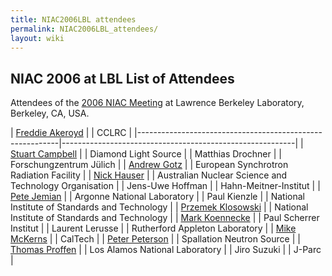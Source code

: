 ```yaml
---
title: NIAC2006LBL attendees
permalink: NIAC2006LBL_attendees/
layout: wiki
---
```


NIAC 2006 at LBL List of Attendees
----------------------------------

Attendees of the [2006 NIAC Meeting](NIAC2006LBL "wikilink") at Lawrence
Berkeley Laboratory, Berkeley, CA, USA.

| [Freddie Akeroyd](User%3AFreddie_Akeroyd "wikilink")     | | CCLRC                                                  |
|----------------------------------------------------------|----------------------------------------------------------|
| [Stuart Campbell](User%3AStuart_Campbell "wikilink")     | | Diamond Light Source                                   |
| Matthias Drochner                                        | | Forschungzentrum Jülich                                |
| [Andrew Gotz](User%3AAndy_Gotz "wikilink")               | | European Synchrotron Radiation Facility                |
| [Nick Hauser](User%3ANick "wikilink")                    | | Australian Nuclear Science and Technology Organisation |
| Jens-Uwe Hoffman                                         | | Hahn-Meitner-Institut                                  |
| [Pete Jemian](User%3APete_Jemian "wikilink")             | | Argonne National Laboratory                            |
| Paul Kienzle                                             | | National Institute of Standards and Technology         |
| [Przemek Klosowski](User%3APrzemek_Klosowski "wikilink") | | National Institute of Standards and Technology         |
| [Mark Koennecke](User%3AMark_Koennecke "wikilink")       | | Paul Scherrer Institut                                 |
| Laurent Lerusse                                          | | Rutherford Appleton Laboratory                         |
| [Mike McKerns](http://www.its.caltech.edu/~mmckerns)     | | CalTech                                                |
| [Peter Peterson](User%3APeter_Peterson "wikilink")       | | Spallation Neutron Source                              |
| [Thomas Proffen](User%3AThomas_Proffen "wikilink")       | | Los Alamos National Laboratory                         |
| Jiro Suzuki                                              | | J-Parc                                                 |


